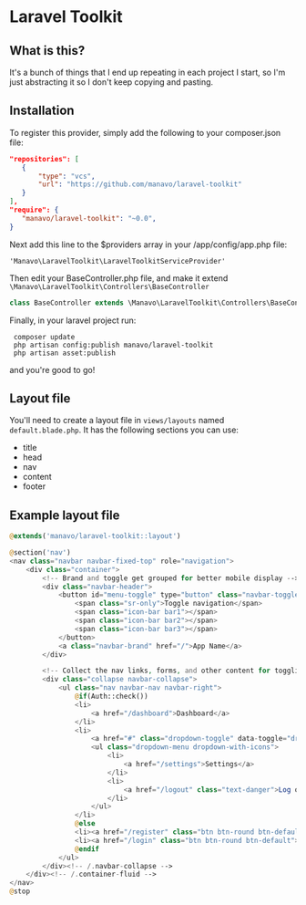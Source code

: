 # Laravel Toolkit

## What is this?

It's a bunch of things that I end up repeating in each project I start, so I'm just abstracting it so I don't keep copying and pasting.

## Installation

To register this provider, simply add the following to your composer.json file:

```json
"repositories": [
   {
       "type": "vcs",
       "url": "https://github.com/manavo/laravel-toolkit"
   }
],
"require": {
   "manavo/laravel-toolkit": "~0.0",
}
```

Next add this line to the $providers array in your /app/config/app.php file:

```
'Manavo\LaravelToolkit\LaravelToolkitServiceProvider'
```

Then edit your BaseController.php file, and make it extend ```\Manavo\LaravelToolkit\Controllers\BaseController```

```php
class BaseController extends \Manavo\LaravelToolkit\Controllers\BaseController {
```

Finally, in your laravel project run:

```shell
 composer update
 php artisan config:publish manavo/laravel-toolkit
 php artisan asset:publish
```

and you're good to go!

## Layout file

You'll need to create a layout file in ```views/layouts``` named ```default.blade.php```. It has the following sections you can use:

* title
* head
* nav
* content
* footer

## Example layout file

```php
@extends('manavo/laravel-toolkit::layout')

@section('nav')
<nav class="navbar navbar-fixed-top" role="navigation">
    <div class="container">
        <!-- Brand and toggle get grouped for better mobile display -->
        <div class="navbar-header">
            <button id="menu-toggle" type="button" class="navbar-toggle">
                <span class="sr-only">Toggle navigation</span>
                <span class="icon-bar bar1"></span>
                <span class="icon-bar bar2"></span>
                <span class="icon-bar bar3"></span>
            </button>
            <a class="navbar-brand" href="/">App Name</a>
        </div>

        <!-- Collect the nav links, forms, and other content for toggling -->
        <div class="collapse navbar-collapse">
            <ul class="nav navbar-nav navbar-right">
                @if(Auth::check())
                <li>
                    <a href="/dashboard">Dashboard</a>
                </li>
                <li>
                    <a href="#" class="dropdown-toggle" data-toggle="dropdown">Settings <b class="caret"></b></a>
                    <ul class="dropdown-menu dropdown-with-icons">
                        <li>
                            <a href="/settings">Settings</a>
                        </li>
                        <li>
                            <a href="/logout" class="text-danger">Log out</a>
                        </li>
                    </ul>
                </li>
                @else
                <li><a href="/register" class="btn btn-round btn-default">Register</a></li>
                <li><a href="/login" class="btn btn-round btn-default">Sign in</a></li>
                @endif
            </ul>
        </div><!-- /.navbar-collapse -->
    </div><!-- /.container-fluid -->
</nav>
@stop

```
